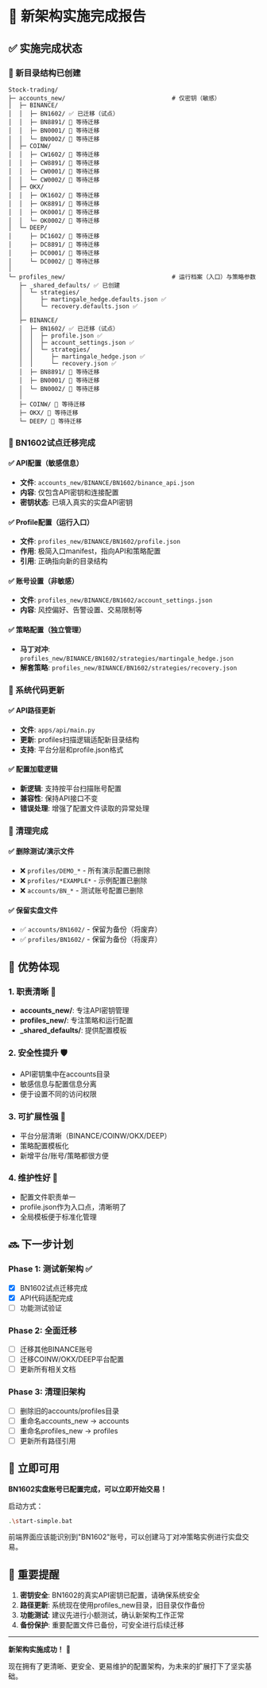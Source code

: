 # 🚀 新架构实施完成报告

## ✅ 实施完成状态

### 📁 新目录结构已创建
```
Stock-trading/
├─ accounts_new/                              # 仅密钥（敏感）
│  ├─ BINANCE/
│  │  ├─ BN1602/ ✅ 已迁移（试点）
│  │  ├─ BN8891/ 🔄 等待迁移
│  │  ├─ BN0001/ 🔄 等待迁移
│  │  └─ BN0002/ 🔄 等待迁移
│  ├─ COINW/
│  │  ├─ CW1602/ 🔄 等待迁移
│  │  ├─ CW8891/ 🔄 等待迁移  
│  │  ├─ CW0001/ 🔄 等待迁移
│  │  └─ CW0002/ 🔄 等待迁移
│  ├─ OKX/
│  │  ├─ OK1602/ 🔄 等待迁移
│  │  ├─ OK8891/ 🔄 等待迁移
│  │  ├─ OK0001/ 🔄 等待迁移
│  │  └─ OK0002/ 🔄 等待迁移
│  └─ DEEP/
│     ├─ DC1602/ 🔄 等待迁移
│     ├─ DC8891/ 🔄 等待迁移
│     ├─ DC0001/ 🔄 等待迁移
│     └─ DC0002/ 🔄 等待迁移
│
└─ profiles_new/                              # 运行档案（入口）与策略参数
   ├─ _shared_defaults/ ✅ 已创建
   │  └─ strategies/
   │     ├─ martingale_hedge.defaults.json ✅
   │     └─ recovery.defaults.json ✅
   │
   ├─ BINANCE/
   │  ├─ BN1602/ ✅ 已迁移（试点）
   │  │  ├─ profile.json ✅
   │  │  ├─ account_settings.json ✅
   │  │  └─ strategies/
   │  │     ├─ martingale_hedge.json ✅
   │  │     └─ recovery.json ✅
   │  ├─ BN8891/ 🔄 等待迁移
   │  ├─ BN0001/ 🔄 等待迁移
   │  └─ BN0002/ 🔄 等待迁移
   │
   ├─ COINW/ 🔄 等待迁移
   ├─ OKX/ 🔄 等待迁移
   └─ DEEP/ 🔄 等待迁移
```

### 🎯 BN1602试点迁移完成

#### ✅ API配置（敏感信息）
- **文件**: `accounts_new/BINANCE/BN1602/binance_api.json`
- **内容**: 仅包含API密钥和连接配置
- **密钥状态**: 已填入真实的实盘API密钥

#### ✅ Profile配置（运行入口）
- **文件**: `profiles_new/BINANCE/BN1602/profile.json`
- **作用**: 极简入口manifest，指向API和策略配置
- **引用**: 正确指向新的目录结构

#### ✅ 账号设置（非敏感）
- **文件**: `profiles_new/BINANCE/BN1602/account_settings.json`
- **内容**: 风控偏好、告警设置、交易限制等

#### ✅ 策略配置（独立管理）
- **马丁对冲**: `profiles_new/BINANCE/BN1602/strategies/martingale_hedge.json`
- **解套策略**: `profiles_new/BINANCE/BN1602/strategies/recovery.json`

### 🔧 系统代码更新

#### ✅ API路径更新
- **文件**: `apps/api/main.py`
- **更新**: profiles扫描逻辑适配新目录结构
- **支持**: 平台分层和profile.json格式

#### ✅ 配置加载逻辑
- **新逻辑**: 支持按平台扫描账号配置
- **兼容性**: 保持API接口不变
- **错误处理**: 增强了配置文件读取的异常处理

### 🧹 清理完成

#### ✅ 删除测试/演示文件
- ❌ `profiles/DEMO_*` - 所有演示配置已删除
- ❌ `profiles/*EXAMPLE*` - 示例配置已删除  
- ❌ `accounts/BN_*` - 测试账号配置已删除

#### ✅ 保留实盘文件
- ✅ `accounts/BN1602/` - 保留为备份（将废弃）
- ✅ `profiles/BN1602/` - 保留为备份（将废弃）

## 🎉 优势体现

### 1. **职责清晰** 🎯
- **accounts_new/**: 专注API密钥管理
- **profiles_new/**: 专注策略和运行配置
- **_shared_defaults/**: 提供配置模板

### 2. **安全性提升** 🛡️
- API密钥集中在accounts目录
- 敏感信息与配置信息分离
- 便于设置不同的访问权限

### 3. **可扩展性强** 🚀
- 平台分层清晰（BINANCE/COINW/OKX/DEEP）
- 策略配置模板化
- 新增平台/账号/策略都很方便

### 4. **维护性好** 🔧
- 配置文件职责单一
- profile.json作为入口点，清晰明了
- 全局模板便于标准化管理

## 🔜 下一步计划

### Phase 1: 测试新架构 ✅
- [x] BN1602试点迁移完成
- [x] API代码适配完成
- [ ] 功能测试验证

### Phase 2: 全面迁移
- [ ] 迁移其他BINANCE账号
- [ ] 迁移COINW/OKX/DEEP平台配置
- [ ] 更新所有相关文档

### Phase 3: 清理旧架构
- [ ] 删除旧的accounts/profiles目录
- [ ] 重命名accounts_new -> accounts
- [ ] 重命名profiles_new -> profiles
- [ ] 更新所有路径引用

## 🚀 立即可用

**BN1602实盘账号已配置完成，可以立即开始交易！**

启动方式：
```bash
.\start-simple.bat
```

前端界面应该能识别到"BN1602"账号，可以创建马丁对冲策略实例进行实盘交易。

## 📝 重要提醒

1. **密钥安全**: BN1602的真实API密钥已配置，请确保系统安全
2. **路径更新**: 系统现在使用profiles_new目录，旧目录仅作备份
3. **功能测试**: 建议先进行小额测试，确认新架构工作正常
4. **备份保护**: 重要配置文件已备份，可安全进行后续迁移

---

**新架构实施成功！** 🎯

现在拥有了更清晰、更安全、更易维护的配置架构，为未来的扩展打下了坚实基础。